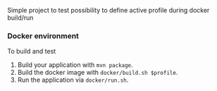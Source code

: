 Simple project to test possibility to define active profile during docker build/run

### Docker environment
To build and test

1. Build your application with `mvn package`.
2. Build the docker image with `docker/build.sh $profile`.
3. Run the application via `docker/run.sh`.


